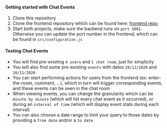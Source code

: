 #### Getting started with Chat Events
1. Clone this repository
2. Clone the frontend repository which can be found here: [frontend repo](https://github.com/Marc19/chatEvents-frontend/)
3. Start both projects, make sure the backend runs on `port 5001`. Otherwise you can update the port number in the frontend, which can be found in `src/configuration.js`

#### Testing Chat Events
- You will find pre-existing `4 users` and `1 chat room`, just for simplicity
- You will also find some pre-existing `events` with dates `20/12/2020` and `20/11/2020`
- You can start performing actions for users from the frontend (ex: enter-the-room, comment, ...), which in turn will trigger corresponding events, and these events can be seen in the chat room
- When viewing events, you can change the granularity which can be `minute by minute` (which will list every chat event as it occurred), or during an `interval of time` (which will display event stats during each interval)
- You can also choose a date range to limit your query to those dates by providing a `from date` and/or a `to date`